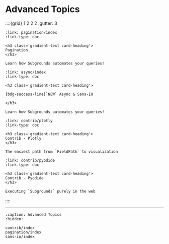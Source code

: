 # Advanced Topics

::::{grid} 1 2 2 2
:gutter: 3

```{grid-item-card}
:link: pagination/index
:link-type: doc

<h3 class='gradient-text card-heading'>
Pagination
</h3>

Learn how Subgrounds automates your queries!
```

```{grid-item-card}
:link: async/index
:link-type: doc

<h3 class='gradient-text card-heading'>

{bdg-success-line}`NEW` Async & Sans-IO 

</h3>

Learn how Subgrounds automates your queries!
```

```{grid-item-card}
:link: contrib/plotly
:link-type: doc

<h3 class='gradient-text card-heading'>
Contrib - Plotly
</h3>

The easiest path from `FieldPath` to visualization
```

```{grid-item-card}
:link: contrib/pyodide
:link-type: doc

<h3 class='gradient-text card-heading'>
Contrib - Pyodide
</h3>

Executing `Subgrounds` purely in the web
```

<!--```{grid-item-card}
:link: dash
:link-type: doc

<h3 class='gradient-text card-heading'>
Contrib - Dash
</h3>

Create live dashboards w/ Subgrounds
```
-->
::::

---


```{toctree}
:caption: Advanced Topics
:hidden:

contrib/index
pagination/index
sans-io/index
```
